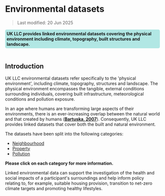 # Environmental datasets

> Last modified: 20 Jun 2025

<div style="background-color: rgba(0, 178, 169, 0.3); padding: 5px; border-radius: 5px;"><strong>UK LLC provides linked environmental datasets covering the physical environment including climate, topography, built structures and landscape. </strong></div>
<br>

## Introduction

UK LLC environmental datasets refer specifically to the 'physical environment', including climate, topography, structures and landscape. The physical environment encompasses the tangible, external conditions surrounding individuals, covering built infrastructure, meteorological conditions and pollution exposure.

In an age where humans are transforming large aspects of their environments, there is an ever-increasing overlap between the natural world and that created by humans (<strong><a href="https://www.academia.edu/download/57001646/The_Built_Environment__A_Collaborative_Inquiry_Into_Design_and_Planning__2nd_Edi__2007.pdf#page=51" target="_blank" rel="noopener noreferrer">Bartuska, 2007</a></strong>). Consequently, UK LLC provides linked datasets that cover both the built and natural environment.

The datasets have been split into the following categories:
- [Neighbourhood](../environmental_datasets/neighbourhood_datasets/neighbourhood.md)
- [Property](../environmental_datasets/property_datasets/property.md)
- [Pollution](../environmental_datasets/pollution_datasets/pollution.md)

**Please click on each category for more information.**

Linked environmental data can support the investigation of the health and social impacts of a participant's surroundings and help inform policy relating to, for example, suitable housing provision, transition to net-zero climate targets and promoting healthy lifestyles.
